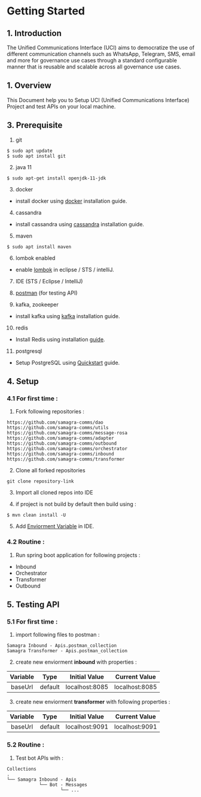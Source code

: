 # Getting Started
## 1. Introduction
The Unified Communications Interface (UCI) aims to democratize the use of different communication channels such as WhatsApp, Telegram, SMS, email and more for governance use cases through a standard configurable manner that is reusable and scalable across all governance use cases.

## 1. Overview
This Document help you to Setup UCI (Unified Communications Interface) Project and test APIs on your local machine.

## 3. Prerequisite
1. git
``` 
$ sudo apt update
$ sudo apt install git
```

2. java 11
```
$ sudo apt-get install openjdk-11-jdk
```

3. docker
* install docker using [docker](https://docs.docker.com/engine/install/ubuntu/) installation guide.

4. cassandra
* install cassandra using [cassandra](https://cassandra.apache.org/doc/latest/cassandra/getting_started/installing.html) installation guide.

5. maven
```
$ sudo apt install maven
```

6. lombok enabled
* enable [lombok](https://www.baeldung.com/lombok-ide) in eclipse / STS / intelliJ.

7. IDE (STS / Eclipse / IntelliJ)

8. [postman](https://www.postman.com/downloads/) (for testing API)

9. kafka, zookeeper
* install kafka using [kafka](https://www.onlinetutorialspoint.com/kafka/how-to-install-apache-kafka-on-ubuntu-18-04.html) installation guide.

10. redis
* Install Redis using installation [guide](https://www.digitalocean.com/community/tutorials/how-to-install-and-secure-redis-on-ubuntu-18-04). 

11. postgresql
* Setup PostgreSQL using [Quickstart](https://www.postgresql.org/download/linux/ubuntu/) guide.

## 4. Setup
### 4.1 For first time :
1. Fork following repositories :
```
https://github.com/samagra-comms/dao
https://github.com/samagra-comms/utils
https://github.com/samagra-comms/message-rosa
https://github.com/samagra-comms/adapter
https://github.com/samagra-comms/outbound
https://github.com/samagra-comms/orchestrator
https://github.com/samagra-comms/inbound
https://github.com/samagra-comms/transformer
```

2. Clone all forked repositories 
```
git clone repository-link
```

3. Import all cloned repos into IDE

4. if project is not build by default then build using :
```
$ mvn clean install -U 
``` 

5. Add [Enviorment Variable](enviormentVariableDoc.md) in IDE.

### 4.2 Routine :
1. Run spring boot application for following projects :
* Inbound
* Orchestrator
* Transformer
* Outbound

## 5. Testing API
### 5.1 For first time :
1. import following files to postman :
```
Samagra Inbound - Apis.postman_collection
Samagra Transformer - Apis.postman_collection
```

2. create new enviorment **inbound** with properties :

| Variable | Type | Initial Value | Current Value |
| :---: | :---: | :---: | :---: | 
| baseUrl | default | localhost:8085 | localhost:8085 |

3. create new enviorment **transformer** with following properties :
 
 | Variable | Type | Initial Value | Current Value |
| :---: | :---: | :---: | :---: | 
| baseUrl | default | localhost:9091 | localhost:9091 |

### 5.2 Routine :
1. Test bot APIs with :
```
Collections
.
└── Samagra Inbound - Apis 
            └── Bot - Messages
                    └── ...
```
